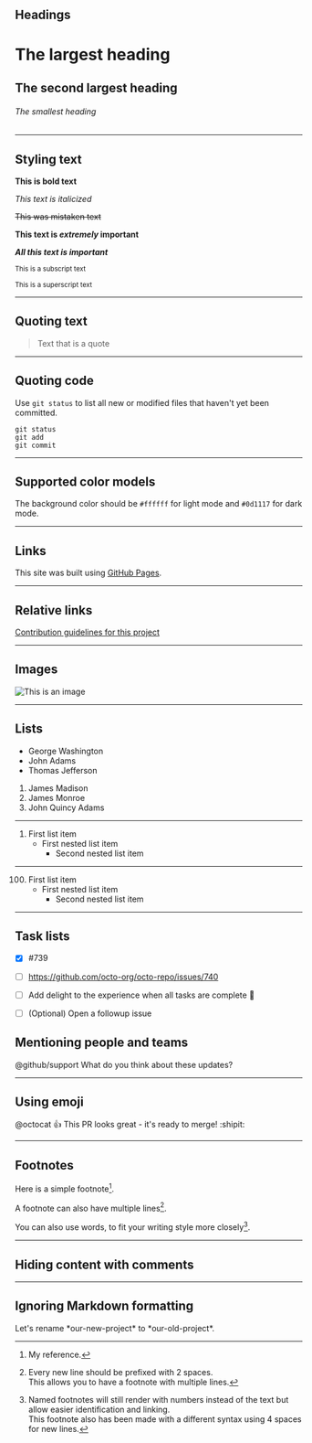 ## Headings

# The largest heading

## The second largest heading

###### The smallest heading

---

## Styling text

**This is bold text**

_This text is italicized_

~~This was mistaken text~~

**This text is _extremely_ important**

**_All this text is important_**

<sub>This is a subscript text</sub>

<sup>This is a superscript text</sup>

---

## Quoting text

> Text that is a quote

---

## Quoting code

Use `git status` to list all new or modified files that haven't yet been committed.


```
git status
git add
git commit
```

---

## Supported color models

The background color should be `#ffffff` for light mode and `#0d1117` for dark mode.

---

## Links

This site was built using [GitHub Pages](https://pages.github.com/).

---

## Relative links

[Contribution guidelines for this project](docs/CONTRIBUTING.md)

---

## Images

![This is an image](https://myoctocat.com/assets/images/base-octocat.svg)

---

## Lists

- George Washington
- John Adams
- Thomas Jefferson

1. James Madison
2. James Monroe
3. John Quincy Adams

---

1. First list item
   - First nested list item
     - Second nested list item

---

100. First list item
     - First nested list item
       - Second nested list item

---

## Task lists

- [x] #739
- [ ] https://github.com/octo-org/octo-repo/issues/740
- [ ] Add delight to the experience when all tasks are complete :tada:

- [ ] \(Optional) Open a followup issue

## Mentioning people and teams

@github/support What do you think about these updates?

---

## Using emoji

@octocat :+1: This PR looks great - it's ready to merge! :shipit:

---

## Footnotes

Here is a simple footnote[^1].

A footnote can also have multiple lines[^2].  

You can also use words, to fit your writing style more closely[^note].

[^1]: My reference.
[^2]: Every new line should be prefixed with 2 spaces.  
  This allows you to have a footnote with multiple lines.
[^note]:
    Named footnotes will still render with numbers instead of the text but allow easier identification and linking.  
    This footnote also has been made with a different syntax using 4 spaces for new lines.

---

## Hiding content with comments
<!-- This content will not appear in the rendered Markdown -->

---

## Ignoring Markdown formatting
Let's rename \*our-new-project\* to \*our-old-project\*.
